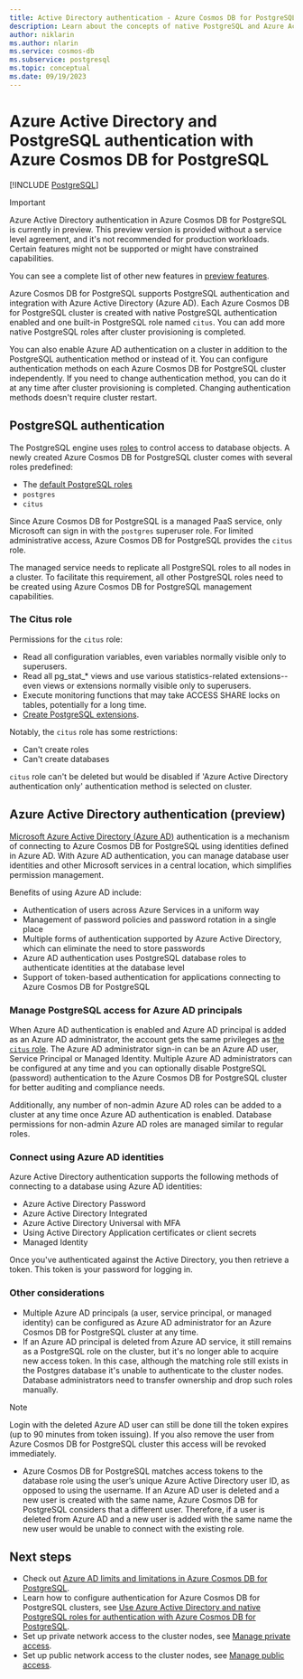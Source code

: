 ```yaml
---
title: Active Directory authentication - Azure Cosmos DB for PostgreSQL
description: Learn about the concepts of native PostgreSQL and Azure Active Directory authentication with Azure Cosmos DB for PostgreSQL
author: niklarin
ms.author: nlarin
ms.service: cosmos-db
ms.subservice: postgresql
ms.topic: conceptual
ms.date: 09/19/2023
---
```


# Azure Active Directory and PostgreSQL authentication with Azure Cosmos DB for PostgreSQL

[!INCLUDE [PostgreSQL](../includes/appliesto-postgresql.md)]

> [!IMPORTANT]
> Azure Active Directory authentication in Azure Cosmos DB for PostgreSQL is currently in preview.
> This preview version is provided without a service level agreement, and it's not recommended
> for production workloads. Certain features might not be supported or might have constrained 
> capabilities.
>
> You can see a complete list of other new features in [preview features](product-updates.md#features-in-preview).

Azure Cosmos DB for PostgreSQL supports PostgreSQL authentication and integration with Azure Active Directory (Azure AD). Each Azure Cosmos DB for PostgreSQL cluster is created with native PostgreSQL authentication enabled and one built-in PostgreSQL role named `citus`. You can add more native PostgreSQL roles after cluster provisioning is completed.

You can also enable Azure AD authentication on a cluster in addition to the PostgreSQL authentication method or instead of it. You can configure authentication methods on each Azure Cosmos DB for PostgreSQL cluster independently. If you need to change authentication method, you can do it at any time after cluster provisioning is completed. Changing authentication methods doesn't require cluster restart.

## PostgreSQL authentication

The PostgreSQL engine uses
[roles](https://www.postgresql.org/docs/current/sql-createrole.html) to control
access to database objects. A newly created Azure Cosmos DB for PostgreSQL cluster
comes with several roles predefined:

* The [default PostgreSQL roles](https://www.postgresql.org/docs/current/default-roles.html)
* `postgres`
* `citus`

Since Azure Cosmos DB for PostgreSQL is a managed PaaS service, only Microsoft can sign in with the
`postgres` superuser role. For limited administrative access, Azure Cosmos DB for PostgreSQL
provides the `citus` role. 

The managed service needs to replicate all PostgreSQL roles to all nodes in a cluster. To facilitate this requirement, all other PostgreSQL roles need to be created using Azure Cosmos DB for PostgreSQL management capabilities.

### The Citus role

Permissions for the `citus` role:

* Read all configuration variables, even variables normally visible only to
  superusers.
* Read all pg\_stat\_\* views and use various statistics-related
  extensions--even views or extensions normally visible only to superusers.
* Execute monitoring functions that may take ACCESS SHARE locks on tables,
  potentially for a long time.
* [Create PostgreSQL extensions](reference-extensions.md).

Notably, the `citus` role has some restrictions:

* Can't create roles
* Can't create databases

`citus` role can't be deleted but would be disabled if 'Azure Active Directory authentication only' authentication method is selected on cluster.

## Azure Active Directory authentication (preview)

[Microsoft Azure Active Directory (Azure AD)](./../../active-directory/fundamentals/active-directory-whatis.md) authentication is a mechanism of connecting to Azure Cosmos DB  for PostgreSQL using identities defined in Azure AD. With Azure AD authentication, you can manage database user identities and other Microsoft services in a central location, which simplifies permission management.

Benefits of using Azure AD include:

- Authentication of users across Azure Services in a uniform way
- Management of password policies and password rotation in a single place
- Multiple forms of authentication supported by Azure Active Directory, which can eliminate the need to store passwords
- Azure AD authentication uses PostgreSQL database roles to authenticate identities at the database level
- Support of token-based authentication for applications connecting to Azure Cosmos DB for PostgreSQL

### Manage PostgreSQL access for Azure AD principals

When Azure AD authentication is enabled and Azure AD principal is added as an Azure AD administrator, the account gets the same privileges as [the `citus` role](#the-citus-role). The Azure AD administrator sign-in can be an Azure AD user, Service Principal or Managed Identity. Multiple Azure AD administrators can be configured at any time and you can optionally disable PostgreSQL (password) authentication to the Azure Cosmos DB for PostgreSQL cluster for better auditing and compliance needs.

Additionally, any number of non-admin Azure AD roles can be added to a cluster at any time once Azure AD authentication is enabled. Database permissions for non-admin Azure AD roles are managed similar to regular roles.

### Connect using Azure AD identities

Azure Active Directory authentication supports the following methods of connecting to a database using Azure AD identities:

- Azure Active Directory Password
- Azure Active Directory Integrated
- Azure Active Directory Universal with MFA
- Using Active Directory Application certificates or client secrets
- Managed Identity

Once you've authenticated against the Active Directory, you then retrieve a token. This token is your password for logging in.

### Other considerations

- Multiple Azure AD principals (a user, service principal, or managed identity) can be configured as Azure AD administrator for an Azure Cosmos DB for PostgreSQL cluster at any time.
-  If an Azure AD principal is deleted from Azure AD service, it still remains as a PostgreSQL role on the cluster, but it's no longer able to acquire new access token. In this case, although the matching role still exists in the Postgres database it's unable to authenticate to the cluster nodes. Database administrators need to transfer ownership and drop such roles manually.

> [!NOTE]  
> Login with the deleted Azure AD user can still be done till the token expires (up to 90 minutes from token issuing).  If you also remove the user from Azure Cosmos DB for PostgreSQL cluster this access will be revoked immediately.

- Azure Cosmos DB for PostgreSQL matches access tokens to the database role using the user’s unique Azure Active Directory user ID, as opposed to using the username. If an Azure AD user is deleted and a new user is created with the same name, Azure Cosmos DB for PostgreSQL considers that a different user. Therefore, if a user is deleted from Azure AD and a new user is added with the same name the new user would be unable to connect with the existing role.

## Next steps

- Check out [Azure AD limits and limitations in Azure Cosmos DB for PostgreSQL](./reference-limits.md#azure-active-directory-authentication).
- Learn how to configure authentication for Azure Cosmos DB for PostgreSQL clusters, see [Use Azure Active Directory and native PostgreSQL roles for authentication with Azure Cosmos DB for PostgreSQL](./how-to-configure-authentication.md).
- Set up private network access to the cluster nodes, see [Manage private access](./howto-private-access.md).
- Set up public network access to the cluster nodes, see [Manage public access](./howto-manage-firewall-using-portal.md). 
